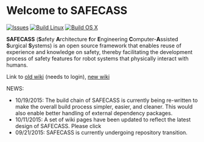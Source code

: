 # Welcome to SAFECASS

[![Issues](https://img.shields.io/github/issues/safecass/safecass.svg)](https://github.com/safecass/safecass/issues)
[![Build Linux](https://img.shields.io/travis/safecass/safecass.svg?label=linux)](https://travis-ci.org/safecass/safecass)
[![Build OS X](https://img.shields.io/travis/safecass/safecass.svg?label=Mac%20OSX)](https://travis-ci.org/safecass/safecass)

**SAFECASS** (**S**afety **A**rchitecture **f**or **E**ngineering
**C**omputer-**A**ssisted **S**urgical **S**ystems) is an open source framework
that enables reuse of experience and knowledge on safety, thereby facilitating
the development process of safety features for robot systems that physically
interact with humans.

Link to [old wiki](https://github.com/minyang/safecass/wiki) (needs to login), [new wiki](https://github.com/safecass/safecass/wiki)

NEWS:
 * 10/19/2015: The build chain of SAFECASS is currently being re-written to
 make the overall build process simpler, easier, and cleaner.  This would also
 enable better handling of external dependency packages.
 * 10/11/2015: A set of wiki pages have been updated to reflect the latest
   design of SAFECASS.  Please click 
 * 09/21/2015: SAFECASS is currently undergoing repository transition.
